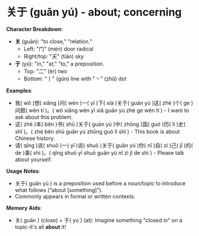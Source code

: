 # **关于 (guān yú) - about; concerning**

**Character Breakdown**:  
- **关** (guān): "to close," "relation."
  - Left: "门" (mén) door radical
  - Right/top: "天" (tiān) sky  
- **于** (yú): "in," "at," "to," a preposition.
  - Top: "二" (èr) two
  - Bottom: "丨" (gǔn) line with "丶" (zhǔ) dot

**Examples**:  
- 我( wǒ )想( xiǎng )问( wèn )一( yī )下( xià )关于( guān yú )这( zhè )个( ge )问题( wèn tí )。( wǒ xiǎng wèn yī xià guān yú zhè ge wèn tí ) - I want to ask about this problem.  
- 这( zhè )本( běn )书( shū )关于( guān yú )中( zhōng )国( guó )历( lì )史( shǐ )。( zhè běn shū guān yú zhōng guó lì shǐ ) - This book is about Chinese history.  
- 请( qǐng )说( shuō )一( yī )说( shuō )关于( guān yú )你( nǐ )自( zì )己( jǐ )的( de )事( shì )。( qǐng shuō yī shuō guān yú nǐ zì jǐ de shì ) - Please talk about yourself.

**Usage Notes**:  
- 关于( guān yú ) is a preposition used before a noun/topic to introduce what follows (“about [something]”).  
- Commonly appears in formal or written contexts.

**Memory Aids**:  
- 关( guān ) (close) + 于( yú ) (at): Imagine something "closed in" on a topic-it's all **about** it!